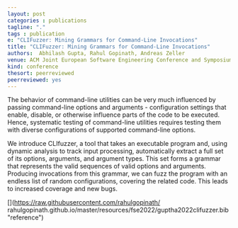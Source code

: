 ```yaml
---
layout: post
categories : publications
tagline: "."
tags : publication
e: "CLIFuzzer: Mining Grammars for Command-Line Invocations"
title: "CLIFuzzer: Mining Grammars for Command-Line Invocations"
authors:  Abhilash Gupta, Rahul Gopinath, Andreas Zeller
venue: ACM Joint European Software Engineering Conference and Symposium on the Foundations of Software Engineering
kind: conference
thesort: peerreviewed
peerreviewed: yes
---
```


The behavior of command-line utilities can be very much influenced by passing command-line options and arguments - configuration settings that enable, disable, or otherwise influence parts of the code to be executed. Hence, systematic testing of command-line utilities requires testing them with diverse configurations of supported command-line options.

We introduce CLIfuzzer, a tool that takes an executable program and, using dynamic analysis to track input processing, automatically extract a full set of its options, arguments, and argument types. This set forms a grammar that represents the valid sequences of valid options and arguments. Producing invocations from this grammar, we can fuzz the program with an endless list of random configurations, covering the related code. This leads to increased coverage and new bugs.

[<em class="fa fa-book fa-lg" aria-hidden="true"></em>](/resources/fse2022/gupta2022clifuzzer.pdf "paper")
[<em class="fa fa-bookmark-o fa-lg" aria-hidden="true"></em>](https://raw.githubusercontent.com/rahulgopinath/       rahulgopinath.github.io/master/resources/fse2022/guptha2022clifuzzer.bib "reference")
[<em class="fa fa-desktop" aria-hidden="true"></em>](https://speakerdeck.com/rahulgopinath/clifuzzer "presentation")
